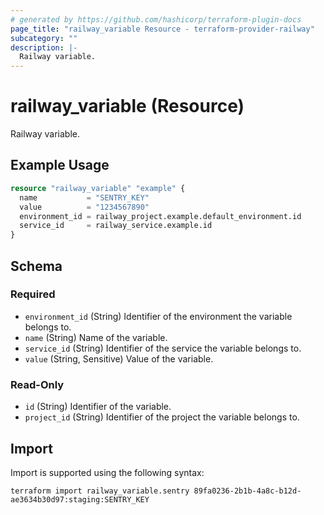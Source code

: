 ```yaml
---
# generated by https://github.com/hashicorp/terraform-plugin-docs
page_title: "railway_variable Resource - terraform-provider-railway"
subcategory: ""
description: |-
  Railway variable.
---
```


# railway_variable (Resource)

Railway variable.

## Example Usage

```terraform
resource "railway_variable" "example" {
  name           = "SENTRY_KEY"
  value          = "1234567890"
  environment_id = railway_project.example.default_environment.id
  service_id     = railway_service.example.id
}
```

<!-- schema generated by tfplugindocs -->
## Schema

### Required

- `environment_id` (String) Identifier of the environment the variable belongs to.
- `name` (String) Name of the variable.
- `service_id` (String) Identifier of the service the variable belongs to.
- `value` (String, Sensitive) Value of the variable.

### Read-Only

- `id` (String) Identifier of the variable.
- `project_id` (String) Identifier of the project the variable belongs to.

## Import

Import is supported using the following syntax:

```shell
terraform import railway_variable.sentry 89fa0236-2b1b-4a8c-b12d-ae3634b30d97:staging:SENTRY_KEY
```
